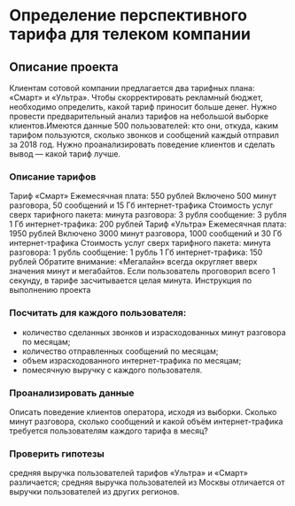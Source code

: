# Определение перспективного тарифа для телеком компании

## Описание проекта
Клиентам сотовой компании предлагается два тарифных плана: «Смарт» и «Ультра». Чтобы скорректировать рекламный бюджет, необходимо определить, какой тариф приносит больше денег.
Нужно провести предварительный анализ тарифов на небольшой выборке клиентов.Имеются данные 500 пользователей: кто они, откуда, каким тарифом пользуются, сколько звонков и сообщений каждый отправил за 2018 год. Нужно проанализировать поведение клиентов и сделать вывод — какой тариф лучше.

### Описание тарифов
Тариф «Смарт»
Ежемесячная плата: 550 рублей
Включено 500 минут разговора, 50 сообщений и 15 Гб интернет-трафика
Стоимость услуг сверх тарифного пакета:
минута разговора: 3 рубля
сообщение: 3 рубля
1 Гб интернет-трафика: 200 рублей
Тариф «Ультра»
Ежемесячная плата: 1950 рублей
Включено 3000 минут разговора, 1000 сообщений и 30 Гб интернет-трафика
Стоимость услуг сверх тарифного пакета:
минута разговора: 1 рубль
сообщение: 1 рубль
1 Гб интернет-трафика: 150 рублей
Обратите внимание: «Мегалайн» всегда округляет вверх значения минут и мегабайтов. Если пользователь проговорил всего 1 секунду, в тарифе засчитывается целая минута.
Инструкция по выполнению проекта

### Посчитать для каждого пользователя:
- количество сделанных звонков и израсходованных минут разговора по месяцам;
- количество отправленных сообщений по месяцам;
- объем израсходованного интернет-трафика по месяцам;
- помесячную выручку с каждого пользователя.

### Проанализировать данные
Описать поведение клиентов оператора, исходя из выборки. Сколько минут разговора, сколько сообщений и какой объём интернет-трафика требуется пользователям каждого тарифа в месяц?
### Проверить гипотезы
средняя выручка пользователей тарифов «Ультра» и «Смарт» различается;
средняя выручка пользователей из Москвы отличается от выручки пользователей из других регионов.
